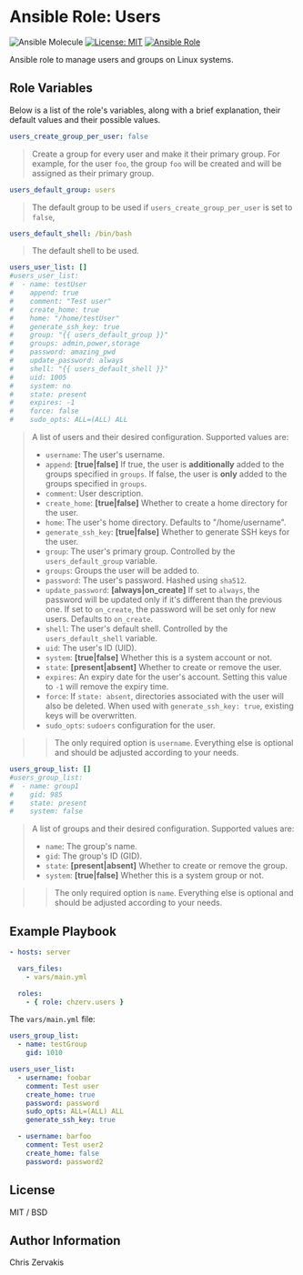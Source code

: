 Ansible Role: Users
=========

![Ansible Molecule](https://github.com/chzerv/ansible-role-users/workflows/Test%20and%20release./badge.svg?branch=master)
[![License: MIT](https://img.shields.io/badge/License-MIT-yellow.svg)](https://opensource.org/licenses/MIT)
[![Ansible Role](https://img.shields.io/ansible/role/50034?color=dodgerblue)](https://galaxy.ansible.com/chzerv/users)

Ansible role to manage users and groups on Linux systems.

Role Variables
--------------

Below is a list of the role's variables, along with a brief explanation, their default values and their possible values.

``` yaml
users_create_group_per_user: false
```

> Create a group for every user and make it their primary group.
> For example, for the user `foo`, the group `foo` will be created and will be assigned as their primary group.

``` yaml
users_default_group: users
```

> The default group to be used if `users_create_group_per_user` is set to `false`, 

``` yaml
users_default_shell: /bin/bash
```

> The default shell to be used.

```yaml
users_user_list: []
#users_user_list:
#  - name: testUser
#    append: true
#    comment: "Test user"
#    create_home: true
#    home: "/home/testUser"
#    generate_ssh_key: true
#    group: "{{ users_default_group }}"
#    groups: admin,power,storage
#    password: amazing_pwd
#    update_password: always
#    shell: "{{ users_default_shell }}"
#    uid: 1005
#    system: no
#    state: present
#    expires: -1
#    force: false
#    sudo_opts: ALL=(ALL) ALL
```

> A list of users and their desired configuration. Supported values are:
>
> + `username`: The user's username.
> + `append`: **[true|false]** If true, the user is **additionally** added to the groups specified in `groups`. If false, the user is **only** added to the groups specified in `groups`.
> + `comment`: User description.
> + `create_home`: **[true|false]** Whether to create a home directory for the user.
> + `home`: The user's home directory. Defaults to "/home/username".
> + `generate_ssh_key`: **[true|false]** Whether to generate SSH keys for the user.
> + `group`: The user's primary group. Controlled by the `users_default_group` variable.
> + `groups`: Groups the user will be added to.
> + `password`: The user's password. Hashed using `sha512`.
> + `update_password`: **[always|on_create]** If set to `always`, the password will be updated only if it's different than the previous one. If set to `on_create`, the password will be set only for new users. Defaults to `on_create`.
> + `shell`: The user's default shell. Controlled by the `users_default_shell` variable.
> + `uid`: The user's ID (UID).
> + `system`: **[true|false]** Whether this is a system account or not.
> + `state`: **[present|absent]** Whether to create or remove the user.
> + `expires`: An expiry date for the user's account. Setting this value to `-1` will remove the expiry time.
> + `force`: If `state: absent`, directories associated with the user will also be deleted. When used with `generate_ssh_key: true`, existing keys will be overwritten.
> + `sudo_opts`: `sudoers` configuration for the user. 

>> The only required option is `username`. Everything else is optional and should be adjusted according to your needs.

```yaml
users_group_list: []
#users_group_list:
#  - name: group1
#    gid: 985
#    state: present
#    system: false
```

> A list of groups and their desired configuration. Supported values are:
>
> + `name`: The group's name.
> + `gid`: The group's ID (GID).
> + `state`: **[present|absent]** Whether to create or remove the group.
> + `system`: **[true|false]** Whether this is a system group or not.

>> The only required option is `name`. Everything else is optional and should be adjusted according to your needs.

Example Playbook
----------------

```yaml
- hosts: server

  vars_files:
    - vars/main.yml

  roles:
    - { role: chzerv.users }
```

The `vars/main.yml` file:

```yaml
users_group_list:
  - name: testGroup
    gid: 1010

users_user_list:
  - username: foobar
    comment: Test user
    create_home: true
    password: password
    sudo_opts: ALL=(ALL) ALL
    generate_ssh_key: true

  - username: barfoo
    comment: Test user2
    create_home: false
    password: password2
```

License
-------

MIT / BSD

Author Information
------------------

Chris Zervakis
